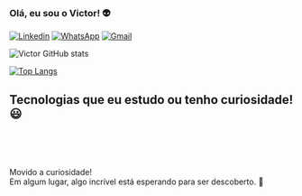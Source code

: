 ### Olá, eu sou o Victor! 👽

[![Linkedin](	https://img.shields.io/badge/LinkedIn-0077B5?style=for-the-badge&logo=linkedin&logoColor=white)](https://www.linkedin.com/in/victor-hugo-41b1a3184/)
[![WhatsApp](	https://img.shields.io/badge/WhatsApp-25D366?style=for-the-badge&logo=whatsapp&logoColor=white)](https://wa.me/5511995774213)
[![Gmail](https://img.shields.io/badge/Gmail-D14836?style=for-the-badge&logo=gmail&logoColor=white)](https://hugov6167@gmail.com)

![Victor GitHub stats](https://github-readme-stats.vercel.app/api?username=victorBR116&show_icons=true&theme=dark)


[![Top Langs](https://github-readme-stats.vercel.app/api/top-langs/?username=victorBR116&layout=compact)](https://github.com/anuraghazra/github-readme-stats)

## Tecnologias que eu estudo ou tenho curiosidade! 😃

<div style="display: inline_block"><br/>
  <img aling="center" alt "PHP" src="https://img.shields.io/badge/PHP-777BB4?style=for-the-badge&logo=php&logoColor=white"/>
  <img aling="center" alt "HTML5" src="https://img.shields.io/badge/HTML5-E34F26?style=for-the-badge&logo=html5&logoColor=white"/>
  <img aling="center" alt "JavaScript" src="https://img.shields.io/badge/JavaScript-F7DF1E?style=for-the-badge&logo=javascript&logoColor=black"/>
  <img aling="center" alt "CSS3" src="https://img.shields.io/badge/CSS3-1572B6?style=for-the-badge&logo=css3&logoColor=white"/>
</div></br>

Movido a curiosidade! <br>
Em algum lugar, algo incrível está esperando para ser descoberto. 🌌
